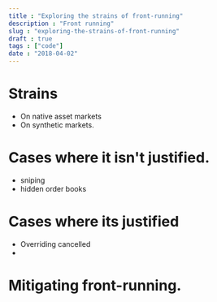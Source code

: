 ```yaml
---
title : "Exploring the strains of front-running"
description : "Front running"
slug : "exploring-the-strains-of-front-running"
draft : true
tags : ["code"]
date : "2018-04-02"
---
```


# Strains

- On native asset markets
- On synthetic markets.

# Cases where it isn't justified.
- sniping
- hidden order books

# Cases where its justified
-  Overriding cancelled
- 

# Mitigating front-running.

